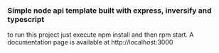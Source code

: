 ### Simple node api template built with express, inversify and typescript

to run this project just execute npm install and then rpm start. A documentation page is available at http://localhost:3000
